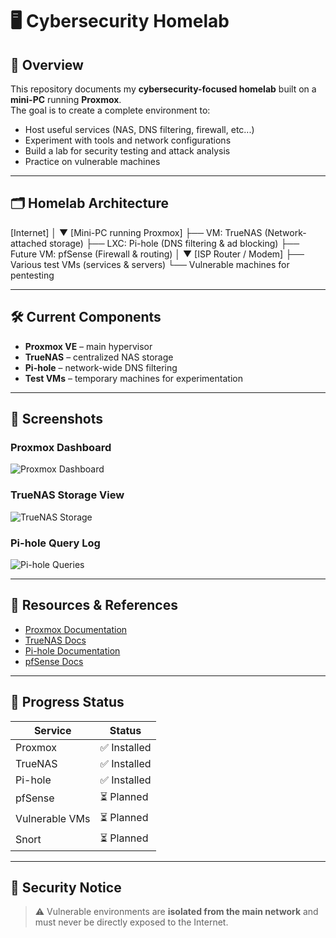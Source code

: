 # 🖥️ Cybersecurity Homelab

## 📌 Overview
This repository documents my **cybersecurity-focused homelab** built on a **mini-PC** running **Proxmox**.  
The goal is to create a complete environment to:
- Host useful services (NAS, DNS filtering, firewall, etc...)
- Experiment with tools and network configurations
- Build a lab for security testing and attack analysis
- Practice on vulnerable machines

---

## 🗂️ Homelab Architecture

[Internet]
│
▼
[Mini-PC running Proxmox]
├── VM: TrueNAS (Network-attached storage)
├── LXC: Pi-hole (DNS filtering & ad blocking)
├── Future VM: pfSense (Firewall & routing)
    │
    ▼
    [ISP Router / Modem]
├── Various test VMs (services & servers)
└── Vulnerable machines for pentesting

---

## 🛠️ Current Components
- **Proxmox VE** – main hypervisor
- **TrueNAS** – centralized NAS storage
- **Pi-hole** – network-wide DNS filtering
- **Test VMs** – temporary machines for experimentation

---

## 📸 Screenshots

### Proxmox Dashboard
![Proxmox Dashboard](<img width="1687" height="1062" alt="Sans titre" src="https://github.com/user-attachments/assets/32261b44-6a6b-4196-acb2-1c942e39ccd5" />
)

### TrueNAS Storage View
![TrueNAS Storage](images/truenas_storage.png)

### Pi-hole Query Log
![Pi-hole Queries](images/pihole_queries.png)

---

## 📌 Resources & References
- [Proxmox Documentation](https://pve.proxmox.com/wiki/Main_Page)
- [TrueNAS Docs](https://www.truenas.com/docs/)
- [Pi-hole Documentation](https://docs.pi-hole.net/)
- [pfSense Docs](https://docs.netgate.com/pfsense/en/latest/)

---

## 📝 Progress Status
| Service          | Status     |
|------------------|-----------|
| Proxmox          | ✅ Installed |
| TrueNAS          | ✅ Installed |
| Pi-hole          | ✅ Installed |
| pfSense          | ⏳ Planned |
| Vulnerable VMs   | ⏳ Planned |
| Snort            | ⏳ Planned |

---

## 🔐 Security Notice
> ⚠️ Vulnerable environments are **isolated from the main network** and must never be directly exposed to the Internet.
